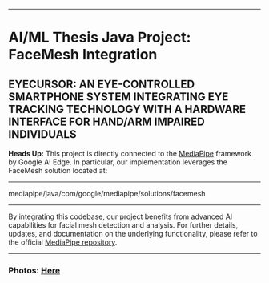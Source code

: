 - - - -
# AI/ML Thesis Java Project: FaceMesh Integration
## EYECURSOR: AN EYE-CONTROLLED SMARTPHONE SYSTEM INTEGRATING EYE TRACKING TECHNOLOGY WITH A HARDWARE INTERFACE FOR HAND/ARM IMPAIRED INDIVIDUALS

**Heads Up:** This project is directly connected to the [MediaPipe](https://github.com/google-ai-edge/mediapipe.git) framework by Google AI Edge. In particular, our implementation leverages the FaceMesh solution located at:

- - - -
mediapipe/java/com/google/mediapipe/solutions/facemesh
- - - -

By integrating this codebase, our project benefits from advanced AI capabilities for facial mesh detection and analysis. For further details, updates, and documentation on the underlying functionality, please refer to the official [MediaPipe repository](https://github.com/google-ai-edge/mediapipe.git).

- - - -

### **Photos:** [Here](https://github.com/SleepyFoxP1N/EyeCursor_AllCodesDumpFolder.git)
